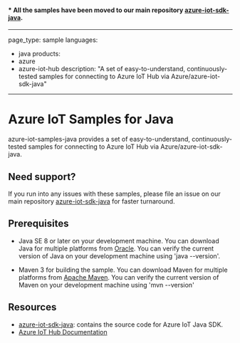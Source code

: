 #### * All the samples have been moved to our main repository [azure-iot-sdk-java](https://github.com/Azure/azure-iot-sdk-java).

---
page_type: sample
languages:
- java
products:
- azure
- azure-iot-hub
description: "A set of easy-to-understand, continuously-tested samples for connecting to Azure IoT Hub via Azure/azure-iot-sdk-java"
---

# Azure IoT Samples for Java

azure-iot-samples-java provides a set of easy-to-understand, continuously-tested samples for connecting to Azure IoT Hub via Azure/azure-iot-sdk-java.

## Need support?
If you run into any issues with these samples, please file an issue on our main repository [azure-iot-sdk-java](https://github.com/Azure/azure-iot-sdk-java) for faster turnaround.

## Prerequisites

- Java SE 8 or later on your development machine.  You can download Java for multiple platforms from [Oracle](http://www.oracle.com/technetwork/java/javase/downloads/index.html).  You can verify the current version of Java on your development machine using 'java --version'.

- Maven 3 for building the sample.  You can download Maven for multiple platforms from [Apache Maven](https://maven.apache.org/download.cgi).  You can verify the current version of Maven on your development machine using 'mvn --version'

## Resources

- [azure-iot-sdk-java](https://github.com/Azure/azure-iot-sdk-java): contains the source code for Azure IoT Java SDK.
- [Azure IoT Hub Documentation](https://docs.microsoft.com/azure/iot-hub/)
